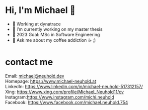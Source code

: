 # Hi, I'm Michael 👋

- 🔭 Working at dynatrace
- 🌱 I’m currently working on my master thesis
- 🎯 2023 Goal: MSc in Software Engineering
- 💬 Ask me about my coffee addiction ☕ ;)

# contact me
Email:    michael@neuhold.dev </br>
Homepage: https://www.michael-neuhold.at </br>
LinkedIn: https://www.linkedin.com/in/michael-neuhold-517312157/ </br>
Xing:     https://www.xing.com/profile/Michael_Neuhold11/cv </br>
Instagram:https://www.instagram.com/michi.neuhold </br>
Facebook: https://www.facebook.com/michael.neuhold.754
